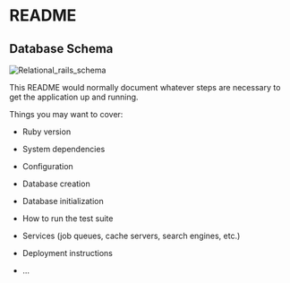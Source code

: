 # README
## Database Schema
![Relational_rails_schema](https://user-images.githubusercontent.com/83726180/130695801-9491d28f-ddcf-4ea3-94b3-9855c4854db6.png)


This README would normally document whatever steps are necessary to get the
application up and running.

Things you may want to cover:

* Ruby version

* System dependencies

* Configuration

* Database creation

* Database initialization

* How to run the test suite

* Services (job queues, cache servers, search engines, etc.)

* Deployment instructions

* ...
